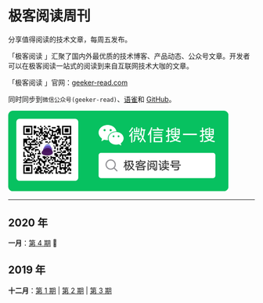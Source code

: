 # 极客阅读周刊

分享值得阅读的技术文章，每周五发布。

「极客阅读 」汇聚了国内外最优质的技术博客、产品动态、公众号文章。开发者可以在极客阅读一站式的阅读到来自互联网技术大咖的文章。

「极客阅读 」官网：[geeker-read.com](https://geeker-read.com)

同时同步到`微信公众号(geeker-read)`、[语雀](https://www.yuque.com/books/share/8cc684ae-4d87-483b-82e5-5128e32d4cef?#)和 [GitHub](https://github.com/geeker-read/weekly_issues)。

<img src="./docs/wx.png" width="450">

---

## 2020 年

**一月**：[第 4 期](https://github.com/geeker-read/weekly_issues/blob/master/docs/issue-4.md) 🐸

## 2019 年

**十二月**：[第 1 期](https://github.com/geeker-read/weekly_issues/blob/master/docs/issue-1.md) | [第 2 期](https://github.com/geeker-read/weekly_issues/blob/master/docs/issue-2.md) | [第 3 期](https://github.com/geeker-read/weekly_issues/blob/master/docs/issue-3.md)
